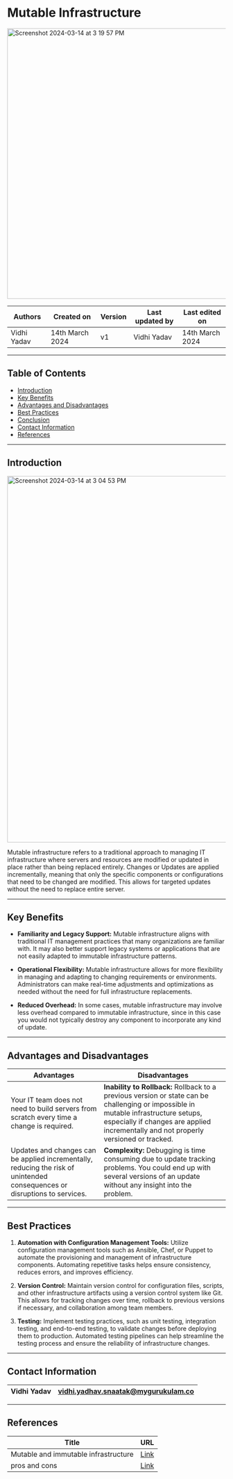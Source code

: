 
# Mutable Infrastructure 

<img width="623" alt="Screenshot 2024-03-14 at 3 19 57 PM" src="https://github.com/CodeOps-Hub/Documentation/assets/156056349/df9d8aaf-874a-4d4d-8082-0395b93a4ebd">


|   Authors        |  Created on   |  Version   | Last updated by | Last edited on |
| -----------------| --------------| -----------|---------------- | -------------- |
| Vidhi Yadav      | 14th March 2024   |     v1     | Vidhi Yadav     | 14th March 2024    |


***
## Table of Contents 
+ [Introduction](#Introduction)
+ [Key Benefits](#key-benefits-of-terragrunt)
+ [Advantages and Disadvantages](#advantages-and-disadvantages)
+ [Best Practices](#best-practices)
+ [Conclusion](#conclusion)
+ [Contact Information](#contact-information)
+ [References](#references)

***
## Introduction

<img width="844" alt="Screenshot 2024-03-14 at 3 04 53 PM" src="https://github.com/CodeOps-Hub/Documentation/assets/156056349/4078cbf2-1a73-45db-aad5-aa398c457e2a">

Mutable infrastructure refers to a traditional approach to managing IT infrastructure where servers and resources are modified or updated in place rather than being replaced entirely.
Changes or Updates are applied incrementally, meaning that only the specific components or configurations that need to be changed are modified. This allows for targeted updates without the need to replace entire server.

***
## Key Benefits

* **Familiarity and Legacy Support:** Mutable infrastructure aligns with traditional IT management practices that many organizations are familiar with. It may also better support legacy systems or applications that are not easily adapted to immutable infrastructure patterns.

* **Operational Flexibility:** Mutable infrastructure allows for more flexibility in managing and adapting to changing requirements or environments. Administrators can make real-time adjustments and optimizations as needed without the need for full infrastructure replacements.

* **Reduced Overhead:** In some cases, mutable infrastructure may involve less overhead compared to immutable infrastructure, since in this case you would not typically destroy any component to incorporate any kind of update. 

***
## Advantages and Disadvantages 

| Advantages                         | Disadvantages                                                                                                   |
|-----------------------------------|-----------------------------------------------------------------------------------------------------------------|
| Your IT team does not need to build servers from scratch every time a change is required.            | **Inability to Rollback:** Rollback to a previous version or state can be challenging or impossible in mutable infrastructure setups, especially if changes are applied incrementally and not properly versioned or tracked. |
|Updates and changes can be applied incrementally, reducing the risk of unintended consequences or disruptions to services.  | **Complexity:** Debugging is time consuming due to update tracking problems. You could end up with several versions of an update without any insight into the problem.  |
                                                                                                                                                                                           
***
## Best Practices 

1. **Automation with Configuration Management Tools:** Utilize configuration management tools such as Ansible, Chef, or Puppet to automate the provisioning and management of infrastructure components. Automating repetitive tasks helps ensure consistency, reduces errors, and improves efficiency.

2. **Version Control:** Maintain version control for configuration files, scripts, and other infrastructure artifacts using a version control system like Git. This allows for tracking changes over time, rollback to previous versions if necessary, and collaboration among team members.

3. **Testing:** Implement testing practices, such as unit testing, integration testing, and end-to-end testing, to validate changes before deploying them to production. Automated testing pipelines can help streamline the testing process and ensure the reliability of infrastructure changes.

***
## Contact Information

|Vidhi Yadav                     | vidhi.yadhav.snaatak@mygurukulam.co                                                                                      
|---------------------------------|------------------------------------------------------------|

***
## References

| Title                                      | URL                                           |
|--------------------------------------------|-----------------------------------------------|
| Mutable and immutable infrastructure           | [Link](https://devopscube.com/immutable-infrastructure/)    |
| pros and cons  | [Link](https://www.bridge-global.com/blog/mutable-vs-immutable-infrastructure/)

